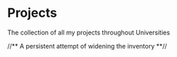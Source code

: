 # Projects
The collection of all my projects throughout Universities

//** A persistent attempt of widening the inventory **//
